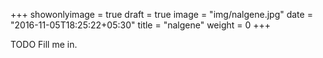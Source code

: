 +++
showonlyimage = true
draft = true
image = "img/nalgene.jpg"
date = "2016-11-05T18:25:22+05:30"
title = "nalgene"
weight = 0
+++

TODO Fill me in.

